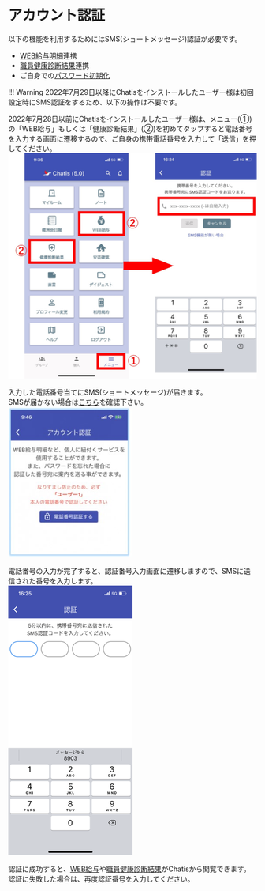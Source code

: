 # アカウント認証

以下の機能を利用するためにはSMS(ショートメッセージ)認証が必要です。  

- [WEB給与明細](salary.md)連携  
- [職員健康診断結果](phr.md)連携  
- ご自身での[パスワード初期化](password.md#1)  

!!! Warning
    2022年7月29日以降にChatisをインストールしたユーザー様は初回設定時にSMS認証をするため、以下の操作は不要です。

2022年7月28日以前にChatisをインストールしたユーザー様は、メニュー(①)の「WEB給与」もしくは「健康診断結果」(②)を初めてタップすると電話番号を入力する画面に遷移するので、ご自身の携帯電話番号を入力して「送信」を押してください。  
![Screenshot](img/sms1.jpg)  


<!-- ![Screenshot](img/sms2.jpg)   -->

入力した電話番号当てにSMS(ショートメッセージ)が届きます。  
SMSが届かない場合は[こちら](whysms.md)を確認下さい。  
<img src="img/sms2.jpg" width="50%">  
<!-- ![Screenshot](img/sms3.jpg)   -->

電話番号の入力が完了すると、認証番号入力画面に遷移しますので、SMSに送信された番号を入力します。  
<img src="img/sms3.jpg" width="50%">  
<!-- ![Screenshot](img/sms4.jpg)   -->


認証に成功すると、[WEB給与](salary.md)や[職員健康診断結果](phr.md)がChatisから閲覧できます。  
認証に失敗した場合は、再度認証番号を入力してください。  
<!-- ![Screenshot](img/sms5.jpg)   -->
